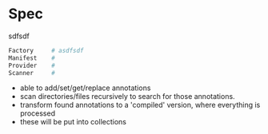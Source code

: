 # Spec
sdfsdf

```php
Factory     # asdfsdf
Manifest    #
Provider    #
Scanner     #
```


- able to add/set/get/replace annotations 
- scan directories/files recursively to search for those annotations.
- transform found annotations to a 'compiled' version, where everything is processed
- these will be put into collections
 